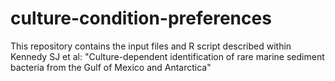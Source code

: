 # culture-condition-preferences
This repository contains the input files and R script described within Kennedy SJ et al: "Culture-dependent identification of rare marine sediment bacteria from the Gulf of Mexico and Antarctica"
